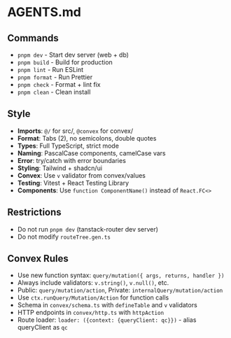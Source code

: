 # AGENTS.md

## Commands
- `pnpm dev` - Start dev server (web + db)
- `pnpm build` - Build for production
- `pnpm lint` - Run ESLint
- `pnpm format` - Run Prettier
- `pnpm check` - Format + lint fix
- `pnpm clean` - Clean install

## Style
- **Imports**: `@/` for src/, `@convex` for convex/
- **Format**: Tabs (2), no semicolons, double quotes
- **Types**: Full TypeScript, strict mode
- **Naming**: PascalCase components, camelCase vars
- **Error**: try/catch with error boundaries
- **Styling**: Tailwind + shadcn/ui
- **Convex**: Use `v` validator from convex/values
- **Testing**: Vitest + React Testing Library
- **Components**: Use `function ComponentName()` instead of `React.FC<>`

## Restrictions
- Do not run `pnpm dev` (tanstack-router dev server)
- Do not modify `routeTree.gen.ts`

## Convex Rules
- Use new function syntax: `query/mutation({ args, returns, handler })`
- Always include validators: `v.string()`, `v.null()`, etc.
- Public: `query/mutation/action`, Private: `internalQuery/mutation/action`
- Use `ctx.runQuery/Mutation/Action` for function calls
- Schema in `convex/schema.ts` with `defineTable` and `v` validators
- HTTP endpoints in `convex/http.ts` with `httpAction`
- Route loader: `loader: ({context: {queryClient: qc}})` - alias queryClient as `qc`
